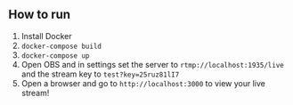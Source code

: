 ## How to run

1. Install Docker
2. `docker-compose build`
3. `docker-compose up`
4. Open OBS and in settings set the server to `rtmp://localhost:1935/live` and the stream key to `test?key=25ruz81lI7`
5. Open a browser and go to `http://localhost:3000` to view your live stream!

